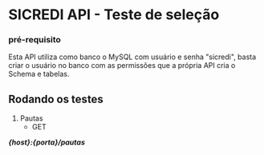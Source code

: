 # SICREDI API - Teste de seleção

### pré-requisito
Esta API utiliza como banco o MySQL com usuário e senha "sicredi", basta criar o usuário no banco com as permissões que a própria API cria o Schema e tabelas.

## Rodando os testes

1. Pautas
   - GET
   
***{host}:{porta}/pautas***
